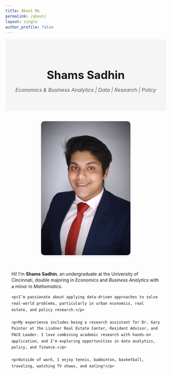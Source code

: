 ```yaml
---
title: About Me
permalink: /about/
layout: single
author_profile: false
---
```


<style>
/* Banner styling */
.hero-banner {
  background: #f5f5f5;
  text-align: center;
  padding: 2.5rem 1rem;
  font-family: "Inter", sans-serif;
}
.hero-banner h1 {
  font-size: 2.2rem; /* down from 2.8rem */
  margin-bottom: 0.4rem;
}
.hero-banner p {
  font-style: italic;
  font-size: 1rem; /* down from 1.2rem */
  color: #555;
}

/* Two-column bio layout */
.bio-container {
  display: flex;
  flex-wrap: wrap;
  justify-content: center;
  gap: 2rem; /* was 3rem */
  max-width: 1000px; /* was 1100px */
  margin: 2rem auto; /* was 3rem */
  padding: 0 1.2rem;
  align-items: flex-start;
}
.bio-image img {
  width: 280px; /* was 280px */
  border-radius: 10px;
  box-shadow: 0 4px 10px rgba(0, 0, 0, 0.08);
}
.bio-text {
  max-width: 600px; /* was 650px */
  font-size: 1.00 rem; /* was 1.05rem */
  line-height: 1.4;   /* was 1.8 */
}
</style>

<!-- Banner -->
<div class="hero-banner">
  <h1>Shams Sadhin</h1>
  <p><em>Economics & Business Analytics | Data | Research | Policy</em></p>
</div>

<!-- Bio Layout -->
<div class="bio-container">
  <div class="bio-image">
    <img src="/assets/images/biopic.jpg" alt="Shams Sadhin headshot">
  </div>
  <div class="bio-text">
    <p>Hi! I’m <strong>Shams Sadhin</strong>, an undergraduate at the University of Cincinnati, double majoring in <em>Economics</em> and <em>Business Analytics</em> with a minor in <em>Mathematics</em>.</p>

    <p>I’m passionate about applying data-driven approaches to solve real-world problems, particularly in urban economics, real estate, and policy research.</p>

    <p>My experience includes being a research assistant for Dr. Gary Painter at the Lindner Real Estate Center, Resident Advisor, and PACE Leader. I love combining academic research with hands-on application, and I’m exploring opportunities in data analytics, policy, and finance.</p>

    <p>Outside of work, I enjoy tennis, badminton, basketball, traveling, watching TV shows, and eating!</p>
  </div>
</div>


